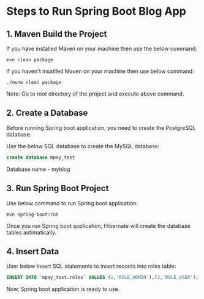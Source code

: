 # Steps to Run Spring Boot Blog App
## 1. Maven Build the Project
If you have installed Maven on your machine then use the below command:
```
mvn clean package
```
If you haven't insatlled Maven on your machine then use below command:
```
./mvnw clean package
 ```
 Note: Go to root directory of the project and execute above command.
 ## 2. Create a Database
 Before running Spring boot  application, you need to create the PostgreSQL database.
 
 Use the below SQL database to create the MySQL database:
 ```sql
 create database mpay_test
 ```
 Database name - myblog
 ## 3. Run Spring Boot Project
 Use below command to run Spring boot application:
 ```
 mvn spring-boot:run
 ```
 Once you run Spring boot application, Hibernate will create the database tables autimatically.
 ## 4. Insert Data
User below Insert SQL statements to insert records into roles table:
```sql
INSERT INTO `mpay_test.roles` VALUES (1,'ROLE_ADMIN'),(2,'ROLE_USER');
```
Now, Spring boot application is ready to use.
